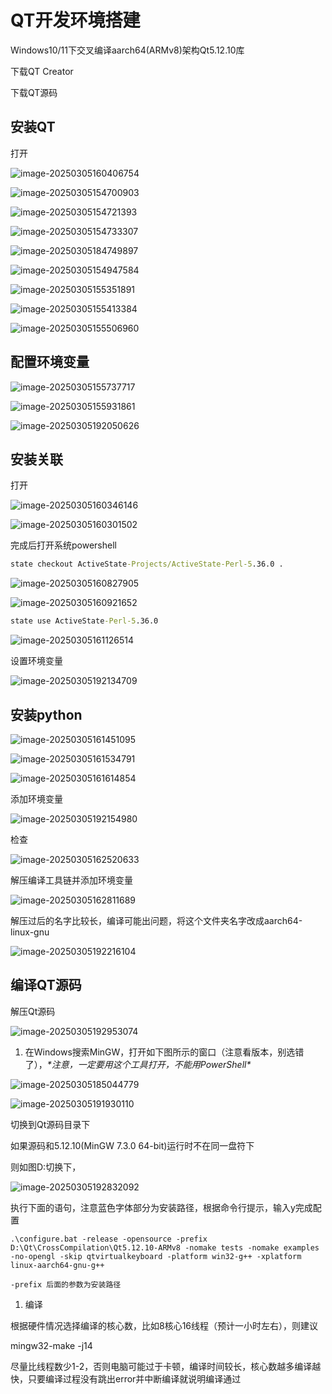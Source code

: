 # QT开发环境搭建

Windows10/11下交叉编译aarch64(ARMv8)架构Qt5.12.10库



下载QT Creator

下载QT源码

## 安装QT

打开

![image-20250305160406754](http://tanzhtanzh.oss-cn-shenzhen.aliyuncs.com/img/image-20250305160406754.png)

![image-20250305154700903](C:\Users\10539\AppData\Roaming\Typora\typora-user-images\image-20250305154700903.png)

![image-20250305154721393](C:\Users\10539\AppData\Roaming\Typora\typora-user-images\image-20250305154721393.png)

![image-20250305154733307](C:\Users\10539\AppData\Roaming\Typora\typora-user-images\image-20250305154733307.png)

![image-20250305184749897](http://tanzhtanzh.oss-cn-shenzhen.aliyuncs.com/img/image-20250305184749897.png)

![image-20250305154947584](http://tanzhtanzh.oss-cn-shenzhen.aliyuncs.com/img/image-20250305154947584.png)

![image-20250305155351891](http://tanzhtanzh.oss-cn-shenzhen.aliyuncs.com/img/image-20250305155351891.png)

![image-20250305155413384](http://tanzhtanzh.oss-cn-shenzhen.aliyuncs.com/img/image-20250305155413384.png)

![image-20250305155506960](http://tanzhtanzh.oss-cn-shenzhen.aliyuncs.com/img/image-20250305155506960.png)

## 配置环境变量

![image-20250305155737717](http://tanzhtanzh.oss-cn-shenzhen.aliyuncs.com/img/image-20250305155737717.png)

![image-20250305155931861](http://tanzhtanzh.oss-cn-shenzhen.aliyuncs.com/img/image-20250305155931861.png)

![image-20250305192050626](http://tanzhtanzh.oss-cn-shenzhen.aliyuncs.com/img/image-20250305192050626.png)

## 安装关联

打开

![image-20250305160346146](http://tanzhtanzh.oss-cn-shenzhen.aliyuncs.com/img/image-20250305160346146.png)

![image-20250305160301502](http://tanzhtanzh.oss-cn-shenzhen.aliyuncs.com/img/image-20250305160301502.png)

完成后打开系统powershell

``` cmd
state checkout ActiveState-Projects/ActiveState-Perl-5.36.0 .
```

![image-20250305160827905](http://tanzhtanzh.oss-cn-shenzhen.aliyuncs.com/img/image-20250305160827905.png)

![image-20250305160921652](http://tanzhtanzh.oss-cn-shenzhen.aliyuncs.com/img/image-20250305160921652.png)

``` cmd
state use ActiveState-Perl-5.36.0
```

![image-20250305161126514](http://tanzhtanzh.oss-cn-shenzhen.aliyuncs.com/img/image-20250305161126514.png)

设置环境变量

![image-20250305192134709](http://tanzhtanzh.oss-cn-shenzhen.aliyuncs.com/img/image-20250305192134709.png)

## 安装python

![image-20250305161451095](http://tanzhtanzh.oss-cn-shenzhen.aliyuncs.com/img/image-20250305161451095.png)

![image-20250305161534791](http://tanzhtanzh.oss-cn-shenzhen.aliyuncs.com/img/image-20250305161534791.png)

![image-20250305161614854](http://tanzhtanzh.oss-cn-shenzhen.aliyuncs.com/img/image-20250305161614854.png)

添加环境变量

![image-20250305192154980](http://tanzhtanzh.oss-cn-shenzhen.aliyuncs.com/img/image-20250305192154980.png)

检查

![image-20250305162520633](http://tanzhtanzh.oss-cn-shenzhen.aliyuncs.com/img/image-20250305162520633.png)

解压编译工具链并添加环境变量

![image-20250305162811689](http://tanzhtanzh.oss-cn-shenzhen.aliyuncs.com/img/image-20250305162811689.png)

解压过后的名字比较长，编译可能出问题，将这个文件夹名字改成aarch64-linux-gnu

![image-20250305192216104](http://tanzhtanzh.oss-cn-shenzhen.aliyuncs.com/img/image-20250305192216104.png)

## 编译QT源码

解压Qt源码

![image-20250305192953074](http://tanzhtanzh.oss-cn-shenzhen.aliyuncs.com/img/image-20250305192953074.png)

1. 在Windows搜索MinGW，打开如下图所示的窗口（注意看版本，别选错了），*\*注意，一定要用这个工具打开，不能用PowerShell\**

![image-20250305185044779](http://tanzhtanzh.oss-cn-shenzhen.aliyuncs.com/img/image-20250305185044779.png)

![image-20250305191930110](http://tanzhtanzh.oss-cn-shenzhen.aliyuncs.com/img/image-20250305191930110.png)

切换到Qt源码目录下

如果源码和5.12.10(MinGW 7.3.0 64-bit)运行时不在同一盘符下

则如图D:切换下，

![image-20250305192832092](http://tanzhtanzh.oss-cn-shenzhen.aliyuncs.com/img/image-20250305192832092.png)

执行下面的语句，注意蓝色字体部分为安装路径，根据命令行提示，输入y完成配置

``` shell
.\configure.bat -release -opensource -prefix D:\Qt\CrossCompilation\Qt5.12.10-ARMv8 -nomake tests -nomake examples -no-opengl -skip qtvirtualkeyboard -platform win32-g++ -xplatform linux-aarch64-gnu-g++

-prefix 后面的参数为安装路径
```

1. 编译

根据硬件情况选择编译的核心数，比如8核心16线程（预计一小时左右），则建议

mingw32-make -j14

尽量比线程数少1-2，否则电脑可能过于卡顿，编译时间较长，核心数越多编译越快，只要编译过程没有跳出error并中断编译就说明编译通过









